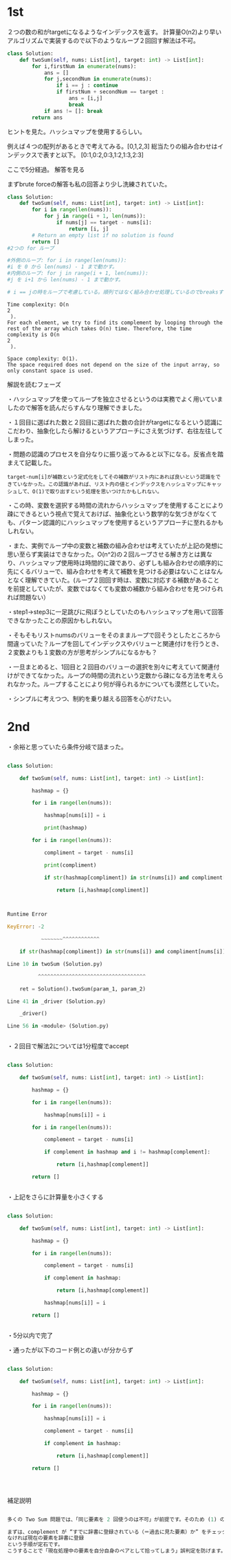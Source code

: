 # 1st
２つの数の和がtargetになるようなインデックスを返す。
計算量O(n2)より早いアルゴリズムで実装するので以下のようなループ２回回す解法は不可。

```python
class Solution:
    def twoSum(self, nums: List[int], target: int) -> List[int]:
        for i,firstNum in enumerate(nums):
            ans = []
            for j,secondNum in enumerate(nums):
                if i == j : continue
                if firstNum + secondNum == target : 
                    ans = [i,j]
                    break
            if ans != []: break
        return ans
```

ヒントを見た。ハッシュマップを使用するらしい。

例えば４つの配列があるときで考えてみる。[0,1,2,3]
総当たりの組み合わせはインデックスで表すと以下。
[0:1,0:2,0:3,1:2,1:3,2:3]

ここで5分経過。
解答を見る

まずbrute forceの解答も私の回答より少し洗練されていた。

```python
class Solution:
    def twoSum(self, nums: List[int], target: int) -> List[int]:
        for i in range(len(nums)):
            for j in range(i + 1, len(nums)):
                if nums[j] == target - nums[i]:
                    return [i, j]
        # Return an empty list if no solution is found
        return []
#2つの for ループ

#外側のループ: for i in range(len(nums)):
#i を 0 から len(nums) - 1 まで動かす。
#内側のループ: for j in range(i + 1, len(nums)):
#j を i+1 から len(nums) - 1 まで動かす。

# i == jの時をループで考慮している。順列ではなく組み合わせ処理しているのでbreaksする必要がない。
```

```
Time complexity: O(n 
2
 ).
For each element, we try to find its complement by looping through the rest of the array which takes O(n) time. Therefore, the time complexity is O(n 
2
 ).

Space complexity: O(1).
The space required does not depend on the size of the input array, so only constant space is used.
```


解説を読むフェーズ

・ハッシュマップを使ってループを独立させるというのは実務でよく用いていましたので解答を読んだらすんなり理解できました。


・１回目に選ばれた数と２回目に選ばれた数の合計がtargetになるという認識にこだわり、抽象化したら解けるというアプローチにさえ気づけず、右往左往してしまった。

・問題の認識のプロセスを自分なりに振り返ってみると以下になる。反省点を踏まえて記載した。  

    target-num[i]が補数という定式化をしてその補数がリスト内にあれば良いという認識をできていなかった。この認識があれば、リスト内の値とインデックスをハッシュマップにキャッシュして、O(1)で取り出すという処理を思いつけたかもしれない。

・この時、変数を選択する時間の流れからハッシュマップを使用することにより疎にできるという視点で覚えておけば、抽象化という数学的な気づきがなくても、パターン認識的にハッシュマップを使用するというアプローチに至れるかもしれない。

・また、実例でループ中の変数と補数の組み合わせは考えていたが上記の発想に思い至らず実装はできなかった。O(n^2)の２回ループさせる解き方とは異なり、ハッシュマップ使用時は時間的に疎であり、必ずしも組み合わせの順序的に先にくるバリューで、組み合わせを考えて補数を見つける必要はないことはなんとなく理解できていた。(ループ２回回す時は、変数に対応する補数があることを前提としていたが、変数ではなくても変数の補数から組み合わせを見つけられれば問題ない）



・step1→step3に一足跳びに飛ぼうとしていたのもハッシュマップを用いて回答できなかったことの原因かもしれない。

・そもそもリストnumsのバリューをそのままループで回そうとしたところから間違っていた？ループを回してインデックスやバリューと関連付けを行うとき、２変数よりも１変数の方が思考がシンプルになるかも？

・一旦まとめると、1回目と２回目のバリューの選択を別々に考えていて関連付けができてなかった。ループの時間の流れという定数から疎になる方法を考えられなかった。ループすることにより何が得られるかについても漠然としていた。

・シンプルに考えつつ、制約を乗り越える回答を心がけたい。



# 2nd

・余裕と思っていたら条件分岐で詰まった。

```python

class Solution:

    def twoSum(self, nums: List[int], target: int) -> List[int]:

        hashmap = {}

        for i in range(len(nums)):

            hashmap[nums[i]] = i

            print(hashmap)

        for i in range(len(nums)):

            compliment = target - nums[i]

            print(compliment)

            if str(hashmap[compliment]) in str(nums[i]) and compliment[nums[i]] == i:

                return [i,hashmap[compliment]]



```

```python

Runtime Error

KeyError: -2

           ~~~~~~~^^^^^^^^^^^^

    if str(hashmap[compliment]) in str(nums[i]) and compliment[nums[i]] == i:

Line 10 in twoSum (Solution.py)

          ^^^^^^^^^^^^^^^^^^^^^^^^^^^^^^^^^^^

    ret = Solution().twoSum(param_1, param_2)

Line 41 in _driver (Solution.py)

    _driver()

Line 56 in <module> (Solution.py)



```

・２回目で解法2については1分程度でaccept


```python

class Solution:

    def twoSum(self, nums: List[int], target: int) -> List[int]:

        hashmap = {}

        for i in range(len(nums)):

            hashmap[nums[i]] = i

        for i in range(len(nums)):

            complement = target - nums[i]

            if complement in hashmap and i != hashmap[complement]:

                return [i,hashmap[complement]]

        return []



```

・上記をさらに計算量を小さくする


```python

class Solution:

    def twoSum(self, nums: List[int], target: int) -> List[int]:

        hashmap = {}

        for i in range(len(nums)):

            complement = target - nums[i]

            if complement in hashmap:

                return [i,hashmap[complement]]

            hashmap[nums[i]] = i

        return []



```

・5分以内で完了

・通ったが以下のコード例との違いが分からず


```python

class Solution:

    def twoSum(self, nums: List[int], target: int) -> List[int]:

        hashmap = {}

        for i in range(len(nums)):

            hashmap[nums[i]] = i

            complement = target - nums[i]

            if complement in hashmap:

                return [i,hashmap[complement]]

        return []





```

補足説明
```python

多くの Two Sum 問題では、「同じ要素を 2 回使うのは不可」が前提です。そのため (1) のように

まずは、complement が “すでに辞書に登録されている（＝過去に見た要素）か” をチェック
なければ現在の要素を辞書に登録
という手順が定石です。
こうすることで「現在処理中の要素を自分自身のペアとして拾ってしまう」誤判定を防げます。

```

